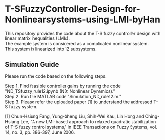 # T-SFuzzyController-Design-for-Nonlinearsystems-using-LMI-byHan

This repository provides the code about the T-S fuzzy controller design with linear matrix inequalities (LMIs).<br>
The example system is considered as a complicated nonlinear system.<br>
This system is linearized into 12 subsystems.

## Simulation Guide
Please run the code based on the following steps.

Step 1. Find feasible controller gains by running the code "ND_TSfuzzy_rule12.ipynb (ND: Nonlinear Dynamics)." <br>
Step 2. Run the MATLAB code "Simulation_ND_rule12.m."<br>
Step 3. Please refer the uploaded paper [1] to understand the addressed T-S fuzzy system.

[1] Chun-Hsiung Fang, Yung-Sheng Liu, Shih-Wei Kau, Lin Hong and Ching-Hsiang Lee, "A new LMI-based approach to relaxed quadratic stabilization of T-S fuzzy control systems," in IEEE Transactions on Fuzzy Systems, vol. 14, no. 3, pp. 386-397, June 2006.
